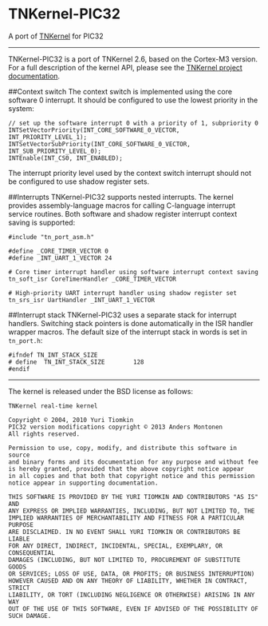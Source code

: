 TNKernel-PIC32
==============

A port of [TNKernel](http://www.tnkernel.com/ "TNKernel") for PIC32

---
TNKernel-PIC32 is a port of TNKernel 2.6, based on the Cortex-M3 version. For a full description of the kernel API, please see the [TNKernel project documentation](http://www.tnkernel.com/tn_description.html "TNKernel project documentation").

##Context switch
The context switch is implemented using the core software 0 interrupt. It should be configured to use the lowest priority in the system:

    // set up the software interrupt 0 with a priority of 1, subpriority 0
    INTSetVectorPriority(INT_CORE_SOFTWARE_0_VECTOR, INT_PRIORITY_LEVEL_1);
    INTSetVectorSubPriority(INT_CORE_SOFTWARE_0_VECTOR, INT_SUB_PRIORITY_LEVEL_0);
    INTEnable(INT_CS0, INT_ENABLED);

The interrupt priority level used by the context switch interrupt should not be configured to use shadow register sets.

##Interrupts
TNKernel-PIC32 supports nested interrupts. The kernel provides assembly-language macros for calling C-language interrupt service routines. Both software and shadow register interrupt context saving is supported:

    #include "tn_port_asm.h"
    
    #define _CORE_TIMER_VECTOR 0
    #define _INT_UART_1_VECTOR 24
    
    # Core timer interrupt handler using software interrupt context saving
    tn_soft_isr CoreTimerHandler _CORE_TIMER_VECTOR
    
    # High-priority UART interrupt handler using shadow register set
    tn_srs_isr UartHandler _INT_UART_1_VECTOR

##Interrupt stack
TNKernel-PIC32 uses a separate stack for interrupt handlers. Switching stack pointers is done automatically in the ISR handler wrapper macros. The default size of the interrupt stack in words is set in `tn_port.h`:

    #ifndef TN_INT_STACK_SIZE
    # define  TN_INT_STACK_SIZE        128
    #endif
 
---

The kernel is released under the BSD license as follows:

    TNKernel real-time kernel

    Copyright © 2004, 2010 Yuri Tiomkin
    PIC32 version modifications copyright © 2013 Anders Montonen
    All rights reserved.

    Permission to use, copy, modify, and distribute this software in source
    and binary forms and its documentation for any purpose and without fee
    is hereby granted, provided that the above copyright notice appear
    in all copies and that both that copyright notice and this permission
    notice appear in supporting documentation.

    THIS SOFTWARE IS PROVIDED BY THE YURI TIOMKIN AND CONTRIBUTORS "AS IS" AND
    ANY EXPRESS OR IMPLIED WARRANTIES, INCLUDING, BUT NOT LIMITED TO, THE
    IMPLIED WARRANTIES OF MERCHANTABILITY AND FITNESS FOR A PARTICULAR PURPOSE
    ARE DISCLAIMED. IN NO EVENT SHALL YURI TIOMKIN OR CONTRIBUTORS BE LIABLE
    FOR ANY DIRECT, INDIRECT, INCIDENTAL, SPECIAL, EXEMPLARY, OR CONSEQUENTIAL
    DAMAGES (INCLUDING, BUT NOT LIMITED TO, PROCUREMENT OF SUBSTITUTE GOODS
    OR SERVICES; LOSS OF USE, DATA, OR PROFITS; OR BUSINESS INTERRUPTION)
    HOWEVER CAUSED AND ON ANY THEORY OF LIABILITY, WHETHER IN CONTRACT, STRICT
    LIABILITY, OR TORT (INCLUDING NEGLIGENCE OR OTHERWISE) ARISING IN ANY WAY
    OUT OF THE USE OF THIS SOFTWARE, EVEN IF ADVISED OF THE POSSIBILITY OF
    SUCH DAMAGE.
